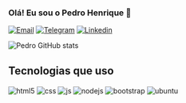### Olá! Eu sou o Pedro Henrique 👋

[![Email](https://img.shields.io/badge/Gmail-D14836?style=for-the-badge&logo=gmail&logoColor=white)](https://phlourenco92@gmail.com)
[![Telegram](https://img.shields.io/badge/Telegram-2CA5E0?style=for-the-badge&logo=telegram&logoColor=white)](https://t.me/pehenriquelr)
[![Linkedin](https://img.shields.io/badge/LinkedIn-0077B5?style=for-the-badge&logo=linkedin&logoColor=white)](www.linkedin.com/in/pedro-lourenço-developer)


![Pedro GitHub stats](https://github-readme-stats.vercel.app/api?username=BauruScript&show_icons=true&theme=tokyonight)

## Tecnologias que uso

<div style="display: inline_block">
   <img align="center" alt="html5" src="https://img.shields.io/badge/HTML5-E34F26?style=for-the-badge&logo=html5&logoColor=white" />
   <img align="center" alt="css" src="https://img.shields.io/badge/CSS3-1572B6?style=for-the-badge&logo=css3&logoColor=white" />
   <img align="center" alt="js" src="https://img.shields.io/badge/JavaScript-F7DF1E?style=for-the-badge&logo=javascript&logoColor=black" />
   <img align="center" alt="nodejs" src="https://img.shields.io/badge/Node.js-43853D?style=for-the-badge&logo=node.js&logoColor=white" />
   <img align="center" alt="bootstrap" src="https://img.shields.io/badge/Bootstrap-563D7C?style=for-the-badge&logo=bootstrap&logoColor=white" />  
   <img align="center" alt="ubuntu" src="https://img.shields.io/badge/Ubuntu-E95420?style=for-the-badge&logo=ubuntu&logoColor=white" /> 
</div><br/>
